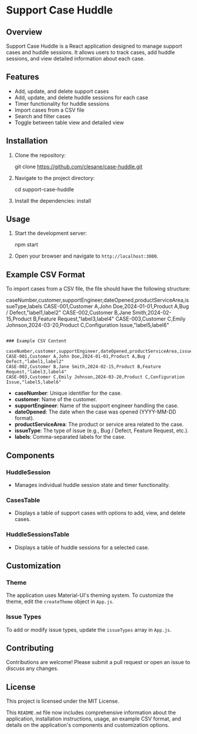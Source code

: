 
# Support Case Huddle

## Overview
Support Case Huddle is a React application designed to manage support cases and huddle sessions. It allows users to track cases, add huddle sessions, and view detailed information about each case.

## Features
- Add, update, and delete support cases
- Add, update, and delete huddle sessions for each case
- Timer functionality for huddle sessions
- Import cases from a CSV file
- Search and filter cases
- Toggle between table view and detailed view

## Installation
1. Clone the repository:

   git clone https://github.com/clesane/case-huddle.git
 
2. Navigate to the project directory:
  
   cd support-case-huddle
 
3. Install the dependencies:
install
 

## Usage
1. Start the development server:

   npm start

2. Open your browser and navigate to `http://localhost:3000`.

## Example CSV Format
To import cases from a CSV file, the file should have the following structure:


caseNumber,customer,supportEngineer,dateOpened,productServiceArea,issueType,labels
CASE-001,Customer A,John Doe,2024-01-01,Product A,Bug / Defect,"label1,label2"
CASE-002,Customer B,Jane Smith,2024-02-15,Product B,Feature Request,"label3,label4"
CASE-003,Customer C,Emily Johnson,2024-03-20,Product C,Configuration Issue,"label5,label6"
```

### Example CSV Content

caseNumber,customer,supportEngineer,dateOpened,productServiceArea,issueType,labels
CASE-001,Customer A,John Doe,2024-01-01,Product A,Bug / Defect,"label1,label2"
CASE-002,Customer B,Jane Smith,2024-02-15,Product B,Feature Request,"label3,label4"
CASE-003,Customer C,Emily Johnson,2024-03-20,Product C,Configuration Issue,"label5,label6"
```

- **caseNumber**: Unique identifier for the case.
- **customer**: Name of the customer.
- **supportEngineer**: Name of the support engineer handling the case.
- **dateOpened**: The date when the case was opened (YYYY-MM-DD format).
- **productServiceArea**: The product or service area related to the case.
- **issueType**: The type of issue (e.g., Bug / Defect, Feature Request, etc.).
- **labels**: Comma-separated labels for the case.

## Components
### HuddleSession
- Manages individual huddle session state and timer functionality.

### CasesTable
- Displays a table of support cases with options to add, view, and delete cases.

### HuddleSessionsTable
- Displays a table of huddle sessions for a selected case.

## Customization
### Theme
The application uses Material-UI's theming system. To customize the theme, edit the `createTheme` object in `App.js`.

### Issue Types
To add or modify issue types, update the `issueTypes` array in `App.js`.

## Contributing
Contributions are welcome! Please submit a pull request or open an issue to discuss any changes.

## License
This project is licensed under the MIT License.


This `README.md` file now includes comprehensive information about the application, installation instructions, usage, an example CSV format, and details on the application's components and customization options.
